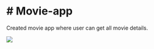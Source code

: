 
<h1># Movie-app</h1>

<p>
Created movie app  where user can get all movie details.</p>
<div>
<img src="https://user-images.githubusercontent.com/93373467/153695225-e4c60dbe-a145-41d6-a282-60112680a202.gif" align="center"></img>
</div>


